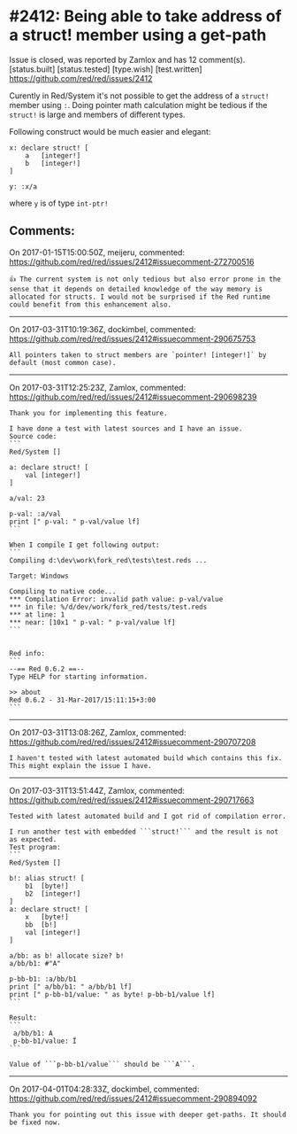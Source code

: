 
#2412: Being able to take address of a struct! member using a get-path
================================================================================
Issue is closed, was reported by Zamlox and has 12 comment(s).
[status.built] [status.tested] [type.wish] [test.written]
<https://github.com/red/red/issues/2412>

Curently in Red/System it's not possible to get the address of a ```struct!``` member using ```:```. Doing pointer math calculation might be tedious if the ```struct!``` is large and members of different types.

Following construct would be much easier and elegant:
```
x: declare struct! [
    a   [integer!]
    b   [integer!]
]

y: :x/a
```
where ```y``` is of type ```int-ptr!```



Comments:
--------------------------------------------------------------------------------

On 2017-01-15T15:00:50Z, meijeru, commented:
<https://github.com/red/red/issues/2412#issuecomment-272700516>

    👍 The current system is not only tedious but also error prone in the sense that it depends on detailed knowledge of the way memory is allocated for structs. I would not be surprised if the Red runtime could benefit from this enhancement also.

--------------------------------------------------------------------------------

On 2017-03-31T10:19:36Z, dockimbel, commented:
<https://github.com/red/red/issues/2412#issuecomment-290675753>

    All pointers taken to struct members are `pointer! [integer!]` by default (most common case).

--------------------------------------------------------------------------------

On 2017-03-31T12:25:23Z, Zamlox, commented:
<https://github.com/red/red/issues/2412#issuecomment-290698239>

    Thank you for implementing this feature.
    
    I have done a test with latest sources and I have an issue.
    Source code:
    ```
    Red/System []
    
    a: declare struct! [
        val [integer!]
    ]
    
    a/val: 23
    
    p-val: :a/val
    print [" p-val: " p-val/value lf]
    ```
    
    When I compile I get following output:
    ```
    Compiling d:\dev\work\fork_red\tests\test.reds ...
    
    Target: Windows
    
    Compiling to native code...
    *** Compilation Error: invalid path value: p-val/value
    *** in file: %/d/dev/work/fork_red/tests/test.reds
    *** at line: 1
    *** near: [10x1 " p-val: " p-val/value lf]
    ```
    
    
    Red info: 
    ```
    --== Red 0.6.2 ==-- 
    Type HELP for starting information. 
    
    >> about
    Red 0.6.2 - 31-Mar-2017/15:11:15+3:00
    ```

--------------------------------------------------------------------------------

On 2017-03-31T13:08:26Z, Zamlox, commented:
<https://github.com/red/red/issues/2412#issuecomment-290707208>

    I haven't tested with latest automated build which contains this fix. This might explain the issue I have.

--------------------------------------------------------------------------------

On 2017-03-31T13:51:44Z, Zamlox, commented:
<https://github.com/red/red/issues/2412#issuecomment-290717663>

    Tested with latest automated build and I got rid of compilation error.
    
    I run another test with embedded ```struct!``` and the result is not as expected.
    Test program:
    ```
    Red/System []
    
    b!: alias struct! [
        b1  [byte!]
        b2  [integer!]
    ]
    a: declare struct! [
        x   [byte!]
        bb  [b!]
        val [integer!]
    ]
    
    a/bb: as b! allocate size? b!
    a/bb/b1: #"A"
    
    p-bb-b1: :a/bb/b1
    print [" a/bb/b1: " a/bb/b1 lf]
    print [" p-bb-b1/value: " as byte! p-bb-b1/value lf]
    ```
    
    Result:
    ```
     a/bb/b1: A
     p-bb-b1/value: Ï
    ```
    
    Value of ```p-bb-b1/value``` should be ```A```.

--------------------------------------------------------------------------------

On 2017-04-01T04:28:33Z, dockimbel, commented:
<https://github.com/red/red/issues/2412#issuecomment-290894092>

    Thank you for pointing out this issue with deeper get-paths. It should be fixed now.

